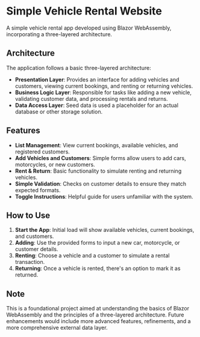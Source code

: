 # Simple Vehicle Rental Website

A simple vehicle rental app developed using Blazor WebAssembly, incorporating a three-layered architecture.

## Architecture
The application follows a basic three-layered architecture:

- **Presentation Layer**: Provides an interface for adding vehicles and customers, viewing current bookings, and renting or returning vehicles.
- **Business Logic Layer**: Responsible for tasks like adding a new vehicle, validating customer data, and processing rentals and returns.
- **Data Access Layer**: Seed data is used a placeholder for an actual database or other storage solution.

## Features
- **List Management**: View current bookings, available vehicles, and registered customers.
- **Add Vehicles and Customers**: Simple forms allow users to add cars, motorcycles, or new customers.
- **Rent & Return**: Basic functionality to simulate renting and returning vehicles.
- **Simple Validation**: Checks on customer details to ensure they match expected formats.
- **Toggle Instructions**: Helpful guide for users unfamiliar with the system.

## How to Use
1. **Start the App**: Initial load will show available vehicles, current bookings, and customers.
2. **Adding**: Use the provided forms to input a new car, motorcycle, or customer details.
3. **Renting**: Choose a vehicle and a customer to simulate a rental transaction.
4. **Returning**: Once a vehicle is rented, there's an option to mark it as returned.

## Note
This is a foundational project aimed at understanding the basics of Blazor WebAssembly and the principles of a three-layered architecture. Future enhancements would include more advanced features, refinements, and a more comprehensive external data layer.
